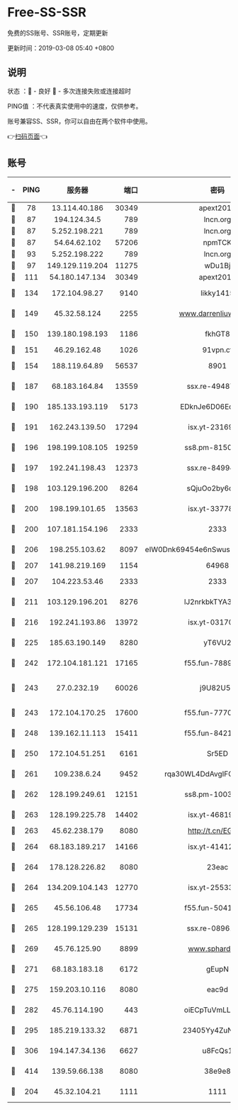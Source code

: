 # Free-SS-SSR

免费的SS账号、SSR账号，定期更新

更新时间：2019-03-08 05:40 +0800

## 说明

状态     ：🙂 - 良好 🙁 - 多次连接失败或连接超时

PING值   ：不代表真实使用中的速度，仅供参考。

账号兼容SS、SSR，你可以自由在两个软件中使用。

👉[扫码页面](https://liesauer.github.io/Free-SS-SSR/)👈

## 账号

|-|PING|服务器|端口|密码|加密方式|区域|
|:----:|:----:|:-----:|-----:|:----:|:----:|:----:|
|🙂|78|13.114.40.186|30349|apext2019|chacha20|JP|
|🙂|87|194.124.34.5|789|lncn.org|rc4|JP|
|🙂|87|5.252.198.221|789|lncn.org|rc4|JP|
|🙂|87|54.64.62.102|57206|npmTCK|rc4-md5|JP|
|🙂|93|5.252.198.222|789|lncn.org|rc4|JP|
|🙂|97|149.129.119.204|11275|wDu1Bj|rc4-md5|HK|
|🙂|111|54.180.147.134|30349|apext2019|chacha20|KR|
|🙂|134|172.104.98.27|9140|likky1415|aes-256-cfb|JP|
|🙂|149|45.32.58.124|2255|www.darrenliuwei.com|aes-256-cfb|JP|
|🙂|150|139.180.198.193|1186|fkhGT8|aes-256-cfb|JP|
|🙂|151|46.29.162.48|1026|91vpn.cf|rc4-md5|RU|
|🙂|154|188.119.64.89|56537|8901|aes-256-cfb|RU|
|🙂|187|68.183.164.84|13559|ssx.re-49487993|aes-256-cfb|US|
|🙂|190|185.133.193.119|5173|EDknJe6D06EoWDaw|aes-256-cfb|US|
|🙂|191|162.243.139.50|17294|isx.yt-23169246|aes-256-cfb|US|
|🙂|196|198.199.108.105|19259|ss8.pm-81509933|aes-256-cfb|US|
|🙂|197|192.241.198.43|12373|ssx.re-84994554|aes-256-cfb|US|
|🙂|198|103.129.196.200|8264|sQjuOo2by6oftqlp|aes-256-cfb|CN|
|🙂|200|198.199.101.65|13563|isx.yt-33778522|aes-256-cfb|US|
|🙂|200|107.181.154.196|2333|2333|aes-256-cfb|US|
|🙂|206|198.255.103.62|8097|eIW0Dnk69454e6nSwuspv9DmS201tQ0D|aes-256-cfb|US|
|🙂|207|141.98.219.169|1154|64968|chacha20|US|
|🙂|207|104.223.53.46|2333|2333|aes-256-cfb|US|
|🙂|211|103.129.196.201|8276|lJ2nrkbkTYA30wv0|aes-256-cfb|US|
|🙂|216|192.241.193.86|13972|isx.yt-03170205|aes-256-cfb|US|
|🙂|225|185.63.190.149|8280|yT6VU2|aes-256-cfb|RU|
|🙂|242|172.104.181.121|17165|f55.fun-78892588|aes-256-cfb|SG|
|🙂|243|27.0.232.19|60026|j9U82U53|xchacha20-ietf-poly1305|HK|
|🙂|243|172.104.170.25|17600|f55.fun-77704492|aes-256-cfb|SG|
|🙂|248|139.162.11.113|15411|f55.fun-84218375|aes-256-cfb|SG|
|🙂|250|172.104.51.251|6161|Sr5ED|aes-256-cfb|SG|
|🙂|261|109.238.6.24|9452|rqa30WL4DdAvgIFG6Fs3znzTa|aes-256-cfb|FR|
|🙂|262|128.199.249.61|12151|ss8.pm-10038971|aes-256-cfb|SG|
|🙂|263|128.199.225.78|14402|isx.yt-46819903|aes-256-cfb|SG|
|🙂|263|45.62.238.179|8080|http://t.cn/EGJIyrl|rc4-md5|CA|
|🙂|264|68.183.189.217|14166|isx.yt-41412317|aes-256-cfb|SG|
|🙂|264|178.128.226.82|8080|23eac|aes-256-cfb|CA|
|🙂|264|134.209.104.143|12770|isx.yt-25533244|aes-256-cfb|SG|
|🙂|265|45.56.106.48|17734|f55.fun-50419069|aes-256-cfb|US|
|🙂|265|128.199.129.239|15131|ssx.re-08961164|aes-256-cfb|SG|
|🙂|269|45.76.125.90|8899|www.sphard.com|aes-256-cfb|AU|
|🙂|271|68.183.183.18|6172|gEupN|aes-256-cfb|SG|
|🙂|275|159.203.10.116|8080|eac9d|aes-256-cfb|CA|
|🙂|282|45.76.114.190|443|oiECpTuVmLLxk4Ts|aes-256-cfb|AU|
|🙂|295|185.219.133.32|6871|23405Yy4ZuNu0pSi|aes-256-cfb|TR|
|🙂|306|194.147.34.136|6627|u8FcQs1|aes-256-cfb|RU|
|🙂|414|139.59.66.138|8080|38e9e8|aes-256-cfb|IN|
|🙂|204|45.32.104.21|1111|1111|aes-256-cfb|SG|
